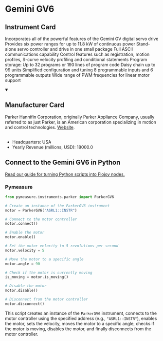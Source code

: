 
# Gemini GV6

## Instrument Card

Incorporates all of the powerful features of the Gemini GV digital servo drive
Provides six power ranges for up to 11.8 kW of continuous power
Stand-alone servo controller and drive in one small package
Full ASCII communications capability
Control features such as registration, motion profiles, S-curve velocity profiling and conditional statements
Program storage: Up to 32 programs or 190 lines of program code
Daisy chain up to 99 units
Simplified configuration and tuning
8 programmable inputs and 6 programmable outputs
Wide range of PWM frequencies for linear motor support

<details open>
<summary><h2>Manufacturer Card</h2></summary>
Parker Hannifin Corporation, originally Parker Appliance Company, usually referred to as just Parker, is an American corporation specializing in motion and control technologies. <a href=https://www.parker.com/us/en/home.html>Website</a>.
<br><br>
<ul>
  <li>Headquarters: USA</li>
  <li>Yearly Revenue (millions, USD): 18000.0</li>
</ul>
</details>

## Connect to the Gemini GV6 in Python

[Read our guide for turning Python scripts into Flojoy nodes.](https://docs.flojoy.ai/custom-nodes/creating-custom-node/)


### Pymeasure


```python
from pymeasure.instruments.parker import ParkerGV6

# Create an instance of the ParkerGV6 instrument
motor = ParkerGV6("ASRL1::INSTR")

# Connect to the motor controller
motor.connect()

# Enable the motor
motor.enable()

# Set the motor velocity to 5 revolutions per second
motor.velocity = 5

# Move the motor to a specific angle
motor.angle = 90

# Check if the motor is currently moving
is_moving = motor.is_moving()

# Disable the motor
motor.disable()

# Disconnect from the motor controller
motor.disconnect()
```

This script creates an instance of the `ParkerGV6` instrument, connects to the motor controller using the specified address (e.g., `"ASRL1::INSTR"`), enables the motor, sets the velocity, moves the motor to a specific angle, checks if the motor is moving, disables the motor, and finally disconnects from the motor controller.

